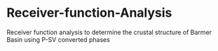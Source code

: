# Receiver-function-Analysis
Receiver function analysis to determine the crustal structure of Barmer Basin using P-SV converted phases
